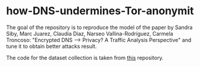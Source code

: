 # how-DNS-undermines-Tor-anonymit

The goal of the repository is to reproduce the model of the paper by Sandra Siby, Marc Juarez, Claudia Diaz,
Narseo Vallina-Rodriguez, Carmela Troncoso: "Encrypted DNS --> Privacy? A Traffic Analysis Perspective" and tune it to
obtain better attacks result.

The code for the dataset collection is taken from [this](https://github.com/spring-epfl/doh_traffic_analysis)
repository. 